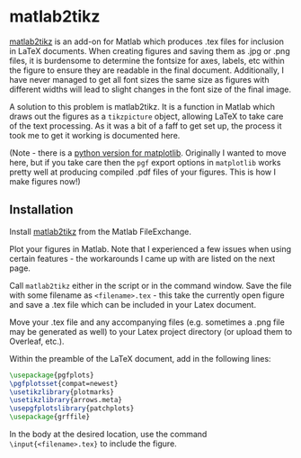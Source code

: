 # matlab2tikz

[matlab2tikz](https://github.com/matlab2tikz/matlab2tikz) is an add-on for Matlab which produces .tex files for inclusion in LaTeX documents. When creating figures and saving them as .jpg or .png files, it is burdensome to determine the fontsize for axes, labels, etc within the figure to ensure they are readable in the final document. Additionally, I have never managed to get all font sizes the same size as figures with different widths will lead to slight changes in the font size of the final image.

A solution to this problem is matlab2tikz. It is a function in Matlab which draws out the figures as a `tikzpicture` object, allowing LaTeX to take care of the text processing. As it was a bit of a faff to get set up, the process it took me to get it working is documented here.

(Note - there is a [python version for matplotlib](https://pypi.org/project/matplotlib2tikz/). Originally I wanted to move here, but if you take care then the `pgf` export options in `matplotlib` works pretty well at producing compiled .pdf files of your figures. This is how I make figures now!)

## Installation

Install [matlab2tikz](https://www.mathworks.com/matlabcentral/fileexchange/22022-matlab2tikz-matlab2tikz) from the Matlab FileExchange.

Plot your figures in Matlab. Note that I experienced a few issues when using certain features - the workarounds I came up with are listed on the next page.

Call `matlab2tikz` either in the script or in the command window. Save the file with some filename as `<filename>.tex` - this take the currently open figure and save a .tex file which can be included in your Latex document.

Move your .tex file and any accompanying files (e.g. sometimes a .png file may be generated as well) to your Latex project directory (or upload them to Overleaf, etc.).

Within the preamble of the LaTeX document, add in the following lines:

```tex
\usepackage{pgfplots}
\pgfplotsset{compat=newest}
\usetikzlibrary{plotmarks}
\usetikzlibrary{arrows.meta}
\usepgfplotslibrary{patchplots}
\usepackage{grffile}
```

In the body at the desired location, use the command `\input{<filename>.tex}` to include the figure.
